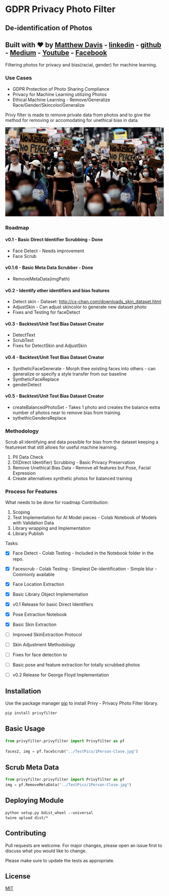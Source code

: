 # GDPR Privacy Photo Filter
## De-identification of Photos
## Built with :heart: by [Matthew Davis](https://www.linkedin.com/in/tech-lead-matt-davis/) - [linkedin](https://www.linkedin.com/in/tech-lead-matt-davis/) - [github](https://github.com/Deamoner) - [Medium](https://medium.com/@mdavis_71283) - [Youtube](https://www.youtube.com/channel/UCJNZxBqs8ElqouPqAkZLlqg) - [Facebook](https://www.facebook.com/matthewjamesdavis/)
Filtering photos for privacy and bias(racial, gender) for machine learning.

### Use Cases
- GDPR Protection of Photo Sharing Compliance
- Privacy for Machine Learning utilizing Photos
- Ethical Machine Learning - Remove/Generalize Race/Gender/Skincolor/Generalize

Privy filter is made to remove private data from photos and to give the method for
removing or accomodating for unethical bias in data.

![privyfilter detect and blurr faces](https://github.com/Deamoner/privyfilter/raw/master/TestPics/privyfilter.jpg)

### Roadmap

#### v0.1 - Basic Direct Identifier Scrubbing - Done

- Face Detect - Needs improvement
- Face Scrub

#### v0.1.6 - Basic Meta Data Scrubber - Done

- RemoveMetaData(imgPath) 

#### v0.2 - Identify other identifiers and bias features

- Detect skin - Dataset: http://cs-chan.com/downloads_skin_dataset.html
- AdjustSkin - Can adjust skincolor to generate new dataset photo
- Fixes and Testing for faceDetect

#### v0.3 - Backtest/Unit Test Bias Dataset Creator

- DetectText
- ScrubText
- Fixes for DetectSkin and AdjustSkin

#### v0.4 - Backtest/Unit Test Bias Dataset Creator

- SyntheticFaceGenerate - Morph thee existing faces into others - can generalize or specify a style transfer from our baseline
- SyntheticFaceReplace
- genderDetect

#### v0.5 - Backtest/Unit Test Bias Dataset Creator

- createBalancedPhotoSet - Takes 1 photo and creates the balance extra number of photos near to remove bias from training.
- sythethicGendersReplace

### Methodology

Scrub all identifying and data possible for bias from the dataset keeping a featureset that still allows for useful machine learning.

1. PII Data Check
2. DI(Direct Identifier) Scrubbing - Basic Privacy Preservation
3. Remove Unethical Bias Data - Remove all features but Pose, Facial Expression
4. Create alternatives synthetic photos for balanced training


### Process for Features

What needs to be done for roadmap Contribution:
1. Scoping
2. Test Implementation for AI Model pieces - Colab Notebook of Models with Validation Data
3. Library wrapping and Implementation
4. Library Publish


Tasks:
- [x] Face Detect - Colab Testing - Included in the Notebook folder in the repo.
- [X] Facescrub - Colab Testing - Simplest De-identification - Simple blur - Commonly available
- [X] Face Location Extraction
- [X] Basic Library Object Implementation
- [X] v0.1 Release for basic Direct Identifiers
- [X] Pose Extraction Notebook
- [X] Basic Skin Extraction
- [ ] Improved SkinExtraction Protocol
- [ ] Skin Adjustment Methodology
- [ ] Fixes for face detection to
- [ ] Basic pose and feature extraction for totally scrubbed photos
- [ ] v0.2 Release for George Floyd Implementation


## Installation

Use the package manager [pip](https://pip.pypa.io/en/stable/) to install Privy - Privacy Photo Filter library.

```bash
pip install privyfilter
```

## Basic Usage

```python
from privyfilter.privyfilter import Privyfilter as pf

faces2, img = pf.faceScrub("../TestPics/1Person-Close.jpg")

```

## Scrub Meta Data
```python
from privyfilter.privyfilter import Privyfilter as pf
img = pf.RemoveMetaData("../TestPics/1Person-Close.jpg")
```

## Deploying Module

```
python setup.py bdist_wheel --universal
twine upload dist/*
```

## Contributing
Pull requests are welcome. For major changes, please open an issue first to discuss what you would like to change.

Please make sure to update the tests as appropriate.

## License
[MIT](https://choosealicense.com/licenses/mit/)
